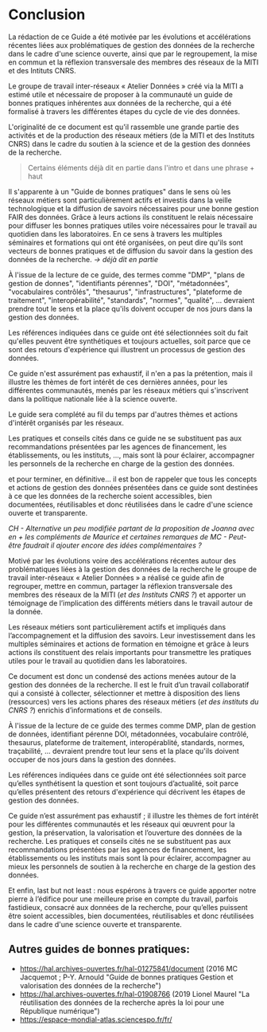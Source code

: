 # Conclusion

La rédaction de ce Guide a été motivée par les évolutions et accélérations récentes liées aux problématiques de gestion des données de la recherche dans le cadre d'une science ouverte, ainsi que par le regroupement, la mise en commun et la réflexion transversale des membres des réseaux de la MITI et des Intituts CNRS.

Le groupe de travail inter-réseaux « Atelier Données » créé via la MITI a estimé utile et nécessaire de proposer à la communauté un guide de bonnes pratiques inhérentes aux données de la recherche, qui a été formalisé à travers les différentes étapes du cycle de vie des données.

L'originalité de ce document est qu'il rassemble une grande partie des activités et de la production des réseaux métiers (de la MITI et des Instituts CNRS) dans le cadre du soutien à la science et de la gestion des données de la recherche.

> Certains éléments déjà dit en partie dans l'intro et dans une phrase + haut

Il s'apparente à un  "Guide de bonnes pratiques" dans le sens où les réseaux métiers sont particulièrement actifs et investis dans la veille technologique et la diffusion de savoirs nécessaires pour une bonne gestion FAIR des données. Grâce à leurs actions ils constituent le relais nécessaire pour diffuser les bonnes pratiques utiles voire nécessaires pour le travail au quotidien dans les laboratoires. En ce sens à travers les multiples séminaires et formations qui ont été organisées, on peut dire qu'ils sont vecteurs de bonnes pratiques et de diffusion du savoir dans la gestion des données de la recherche.
*-> déjà dit en partie*
 
À l'issue de la lecture de ce guide, des termes comme "DMP", "plans de gestion de donnes", "identifiants pérennes", "DOI", "métadonnées", "vocabulaires contrôlés", "thesaurus", "infrastructures", "plateforme de traitement", "interopérabilité", "standards", "normes", "qualité", ... devraient prendre tout le sens et la place qu'ils doivent occuper de nos jours dans la gestion des données.

Les références indiquées dans ce guide ont été sélectionnées soit du fait qu'elles peuvent être synthétiques et toujours actuelles, soit parce que ce sont des retours d'expérience qui illustrent un processus de gestion des données.


Ce guide n'est assurément pas exhaustif, il n'en a pas la prétention, mais il illustre les thèmes de fort intérêt de ces dernières années, pour les différentes communautés, menés par les réseaux métiers qui s'inscrivent dans la politique nationale liée à la science ouverte. 

Le guide sera complété au fil du temps par d'autres thèmes et actions d'intérêt organisés par les réseaux.

Les pratiques et conseils cités dans ce guide ne se substituent pas aux recommandations présentées par les agences de financement, les établissements, ou les instituts, ..., mais sont là pour éclairer, accompagner les personnels de la recherche en charge de la gestion des données.

et pour terminer, en définitive... il est bon de rappeler que tous les concepts et actions de gestion des données présentées dans ce guide sont destinées à ce que les données de la recherche soient accessibles, bien documentées, réutilisables et donc réutilisées dans le cadre d'une science ouverte et transparente.  

*CH - Alternative un peu modifiée partant de la proposition de Joanna  avec en + les compléments de Maurice et certaines remarques de MC - Peut-être faudrait il ajouter encore des idées complémentaires ?*

Motivé par les évolutions voire des accélérations récentes autour des problématiques liées à la gestion des données de la recherche le groupe de travail inter-réseaux « Atelier Données » a réalisé ce guide afin de regrouper, mettre en commun, partager la réflexion transversale des membres des réseaux de la MITI (*et des Instituts CNRS ?*) et apporter un témoignage de l’implication des différents métiers dans le travail autour de la donnée.

Les réseaux métiers sont particulièrement actifs et impliqués dans l’accompagnement et la diffusion des savoirs. Leur investissement dans les multiples séminaires et actions de formation en témoigne et grâce à leurs actions ils constituent des relais importants pour transmettre les pratiques utiles pour le travail au quotidien dans les laboratoires.  

Ce document est donc un condensé des actions menées autour de la gestion des données de la recherche. Il est le fruit d’un travail collaboratif qui a consisté à collecter, sélectionner et mettre à disposition des liens (ressources) vers les actions phares des réseaux métiers (*et des instituts du CNRS ?*) enrichis d’informations et de conseils. 

À l'issue de la lecture de ce guide des termes comme DMP, plan de gestion de données, identifiant pérenne DOI, métadonnées, vocabulaire contrôlé, thesaurus, plateforme de traitement, interopérablité, standards, normes, traçabilité, ... devraient prendre tout leur sens et la place qu'ils doivent occuper de nos jours dans la gestion des données.

Les références indiquées dans ce guide ont été sélectionnées soit parce qu’elles synthétisent la question et sont toujours d’actualité, soit parce qu’elles présentent des retours d'expérience qui décrivent les étapes de gestion des données.

Ce guide n’est assurément pas exhaustif ; il illustre les thèmes de fort intérêt pour les différentes communautés et les réseaux qui œuvrent pour la gestion, la préservation, la valorisation et l’ouverture des données de la recherche. 
Les pratiques et conseils cités ne se substituent pas aux recommandations présentées par les agences de financement, les établissements ou les instituts mais sont là pour éclairer, accompagner au mieux les personnels de soutien à la recherche en charge de la gestion des données.

Et enfin, last but not least : nous espérons à travers ce guide apporter notre pierre à l’édifice pour une meilleure prise en compte du travail, parfois fastidieux, consacré aux données de la recherche, pour qu’elles puissent être soient accessibles, bien documentées, réutilisables et donc réutilisées dans le cadre d'une science ouverte et transparente.


##  Autres guides de bonnes pratiques:
            
* <https://hal.archives-ouvertes.fr/hal-01275841/document> (2016 MC Jacquemot ; P-Y. Arnould "Guide de bonnes pratiques Gestion et valorisation des données de la recherche")        
* <https://hal.archives-ouvertes.fr/hal-01908766> (2019 Lionel Maurel "La réutilisation des données de la recherche après la loi pour une République numérique")       
* <https://espace-mondial-atlas.sciencespo.fr/fr/>
